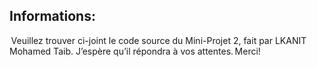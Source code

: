 ##  **Informations:**
 Veuillez trouver ci-joint le code source du Mini-Projet 2, fait par LKANIT Mohamed Taib. J’espère qu’il répondra à vos attentes. Merci!